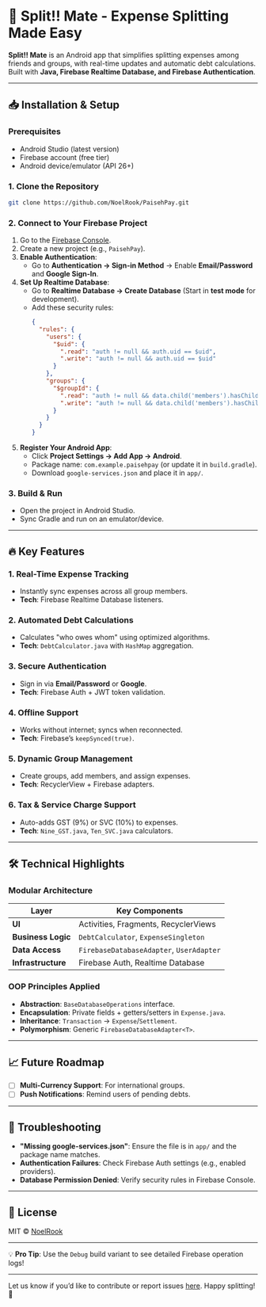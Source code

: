 # 🚀 Split!! Mate - Expense Splitting Made Easy  

**Split!! Mate** is an Android app that simplifies splitting expenses among friends and groups, with real-time updates and automatic debt calculations. Built with **Java, Firebase Realtime Database, and Firebase Authentication**.  

---

## 📥 Installation & Setup  

### **Prerequisites**  
- Android Studio (latest version)  
- Firebase account (free tier)  
- Android device/emulator (API 26+)  

### **1. Clone the Repository**  
```bash  
git clone https://github.com/NoelRook/PaisehPay.git  
```  

### **2. Connect to Your Firebase Project**  
1. Go to the [Firebase Console](https://console.firebase.google.com/).  
2. Create a new project (e.g., `PaisehPay`).  
3. **Enable Authentication**:  
   - Go to **Authentication → Sign-in Method** → Enable **Email/Password** and **Google Sign-In**.  
4. **Set Up Realtime Database**:  
   - Go to **Realtime Database → Create Database** (Start in **test mode** for development).  
   - Add these security rules:  
     ```json  
     {
       "rules": {
         "users": {
           "$uid": {
             ".read": "auth != null && auth.uid == $uid",
             ".write": "auth != null && auth.uid == $uid"
           }
         },
         "groups": {
           "$groupId": {
             ".read": "auth != null && data.child('members').hasChild(auth.uid)",
             ".write": "auth != null && data.child('members').hasChild(auth.uid)"
           }
         }
       }
     }
     ```  
5. **Register Your Android App**:  
   - Click **Project Settings → Add App → Android**.  
   - Package name: `com.example.paisehpay` (or update it in `build.gradle`).  
   - Download `google-services.json` and place it in `app/`.  

### **3. Build & Run**  
- Open the project in Android Studio.  
- Sync Gradle and run on an emulator/device.  

---

## 🔥 Key Features  

### **1. Real-Time Expense Tracking**  
- Instantly sync expenses across all group members.  
- **Tech**: Firebase Realtime Database listeners.  

### **2. Automated Debt Calculations**  
- Calculates "who owes whom" using optimized algorithms.  
- **Tech**: `DebtCalculator.java` with `HashMap` aggregation.  

### **3. Secure Authentication**  
- Sign in via **Email/Password** or **Google**.  
- **Tech**: Firebase Auth + JWT token validation.  

### **4. Offline Support**  
- Works without internet; syncs when reconnected.  
- **Tech**: Firebase’s `keepSynced(true)`.  

### **5. Dynamic Group Management**  
- Create groups, add members, and assign expenses.  
- **Tech**: RecyclerView + Firebase adapters.  

### **6. Tax & Service Charge Support**  
- Auto-adds GST (9%) or SVC (10%) to expenses.  
- **Tech**: `Nine_GST.java`, `Ten_SVC.java` calculators.  

---

## 🛠 Technical Highlights  

### **Modular Architecture**  
| Layer              | Key Components                          |  
|--------------------|----------------------------------------|  
| **UI**             | Activities, Fragments, RecyclerViews   |  
| **Business Logic** | `DebtCalculator`, `ExpenseSingleton`   |  
| **Data Access**    | `FirebaseDatabaseAdapter`, `UserAdapter` |  
| **Infrastructure** | Firebase Auth, Realtime Database       |  

### **OOP Principles Applied**  
- **Abstraction**: `BaseDatabaseOperations` interface.  
- **Encapsulation**: Private fields + getters/setters in `Expense.java`.  
- **Inheritance**: `Transaction` → `Expense`/`Settlement`.  
- **Polymorphism**: Generic `FirebaseDatabaseAdapter<T>`.  

---

## 📈 Future Roadmap  
- [ ] **Multi-Currency Support**: For international groups.  
- [ ] **Push Notifications**: Remind users of pending debts.  

---

## 🚨 Troubleshooting  
- **"Missing google-services.json"**: Ensure the file is in `app/` and the package name matches.  
- **Authentication Failures**: Check Firebase Auth settings (e.g., enabled providers).  
- **Database Permission Denied**: Verify security rules in Firebase Console.  

---

## 📜 License  
MIT © [NoelRook](https://github.com/NoelRook)  

---

💡 **Pro Tip**: Use the `Debug` build variant to see detailed Firebase operation logs!  

--- 

Let us know if you’d like to contribute or report issues [here](https://github.com/NoelRook/PaisehPay/issues). Happy splitting! 🎉
